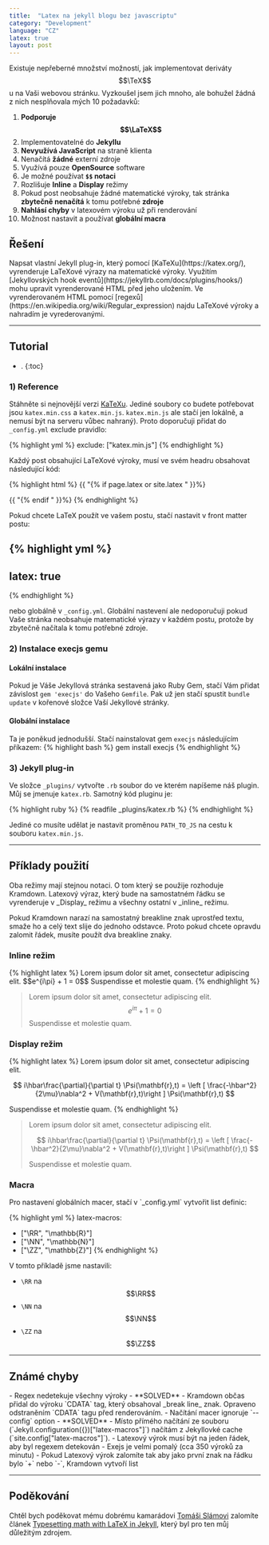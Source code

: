 ```yaml
---
title:  "Latex na jekyll blogu bez javascriptu"
category: "Development"
language: "CZ"
latex: true
layout: post
---
```


Existuje nepřeberné množství možností, jak implementovat deriváty $$\TeX$$u na Vaši webovou stránku. Vyzkoušel jsem jich mnoho, ale bohužel žádná z nich nesplňovala mých 10 požadavků:

1. __Podporuje $$\LaTeX$$__
2. Implementovatelné do __Jekyllu__
3. __Nevyužívá JavaScript__ na straně klienta
4. Nenačítá __žádné__ externí zdroje
5. Využívá pouze __OpenSource__ software
6. Je možné používat __`$$` notaci__
7. Rozlišuje __Inline__ a __Display__ režimy
8. Pokud post neobsahuje žádné matematické výroky, tak stránka __zbytečně nenačítá__ k tomu potřebné __zdroje__
9. __Nahlásí chyby__ v latexovém výroku už při renderování
10. Možnost nastavit a používat __globální macra__

<h2 class="no_toc">Řešení</h2>
Napsat vlastní Jekyll plug-in, který pomocí [KaTeXu](https://katex.org/), vyrenderuje LaTeXové výrazy na matematické výroky. Využitím [Jekyllovských hook eventů](https://jekyllrb.com/docs/plugins/hooks/) mohu upravit vyrenderované HTML před jeho uložením. Ve vyrenderovaném HTML pomocí [regexů](https://en.wikipedia.org/wiki/Regular_expression) najdu LaTeXové výroky a nahradím je vyrederovanými.

---

<h2 class="no_toc">Tutorial</h2>

- .
{:toc}


### 1) Reference
Stáhněte si nejnovější verzi [KaTeXu](https://katex.org/). Jediné soubory co budete potřebovat jsou `katex.min.css` a `katex.min.js`. `katex.min.js` ale stačí jen lokálně, a nemusí být na serveru vůbec nahraný). Proto doporučuji přidat do `_config.yml` exclude pravidlo:

{% highlight yml %}
exclude: ["katex.min.js"]
{% endhighlight %}

Každý post obsahující LaTeXové výroky, musí ve svém headru obsahovat následující kód:

{% highlight html %}
{{ "{% if page.latex or site.latex " }}%}
  <link rel="stylesheet" href="{{ '/assets/katex/katex.min.css' | relative_url }}">
{{ "{% endif " }}%}
{% endhighlight %}

Pokud chcete LaTeX použít ve vašem postu, stačí nastavit v front matter postu: 

{% highlight yml %}
---
latex: true
---
{% endhighlight %}

nebo globálně v `_config.yml`. Globální nastevení ale nedoporučuji pokud Vaše stránka neobsahuje matematické výrazy v každém postu, protože by zbytečně načítala k tomu potřebné zdroje.

### 2) Instalace execjs gemu

#### Lokální instalace
Pokud je Váše Jekyllová stránka sestavená jako Ruby Gem, stačí Vám přidat závislost `gem 'execjs'` do Vašeho `Gemfile`. Pak už jen stačí spustit `bundle update` v kořenové složce Vaší Jekyllové stránky.

#### Globální instalace
Ta je poněkud jednodušší. Stačí nainstalovat gem `execjs` následujícím příkazem:
{% highlight bash %}
gem install execjs
{% endhighlight %}

### 3) Jekyll plug-in

Ve složce `_plugins/` vytvořte `.rb` soubor do ve kterém napíšeme náš plugin. Můj se jmenuje `katex.rb`. Samotný kód pluginu je:

{% highlight ruby %}
{% readfile _plugins/katex.rb %}
{% endhighlight %}

Jediné co musíte udělat je nastavit proměnou `PATH_TO_JS` na cestu k souboru `katex.min.js`.

---

<h2 class="no_toc">Příklady použití</h2>
Oba režimy mají stejnou notaci. O tom který se použije rozhoduje Kramdown. Latexový výraz, který bude na samostatném řádku se vyrenderuje v _Display_ režimu a všechny ostatní v _inline_ režimu.

Pokud Kramdown narazí na samostatný breakline znak uprostřed textu, smaže ho a celý text slije do jednoho odstavce. Proto pokud chcete opravdu zalomit řádek, musíte použít dva breakline znaky. 

<h3 class="no_toc">Inline režim</h3>
{% highlight latex %}
Lorem ipsum dolor sit amet, consectetur adipiscing elit. $$e^{i\pi} + 1 = 0$$ Suspendisse et molestie quam.
{% endhighlight %}

> Lorem ipsum dolor sit amet, consectetur adipiscing elit. $$e^{i\pi} + 1 = 0$$ Suspendisse et molestie quam.

<h3 class="no_toc">Display režim</h3>
{% highlight latex %}
Lorem ipsum dolor sit amet, consectetur adipiscing elit.

$$
i\hbar\frac{\partial}{\partial t} \Psi(\mathbf{r},t) = \left [ \frac{-\hbar^2}{2\mu}\nabla^2 + V(\mathbf{r},t)\right ] \Psi(\mathbf{r},t)
$$

Suspendisse et molestie quam.
{% endhighlight %}

>Lorem ipsum dolor sit amet, consectetur adipiscing elit.
>
> $$ 
> i\hbar\frac{\partial}{\partial t} \Psi(\mathbf{r},t) = \left [ \frac{-\hbar^2}{2\mu}\nabla^2 + V(\mathbf{r},t)\right ] \Psi(\mathbf{r},t) 
> $$
>
> Suspendisse et molestie quam.

<h3 class="no_toc">Macra</h3>
Pro nastavení globálních macer, stačí v `_config.yml` vytvořit list definic:

{% highlight yml %}
latex-macros:
  - ["\\RR", "\\mathbb{R}"]
  - ["\\NN", "\\mathbb{N}"]
  - ["\\ZZ", "\\mathbb{Z}"]
{% endhighlight %}

V tomto příkladě jsme nastavili:

-  `\RR` na $$\RR$$
-  `\NN` na $$\NN$$
-  `\ZZ` na $$\ZZ$$

---

<h2 class="no_toc">Známé chyby</h2>
- Regex nedetekuje všechny výroky - **SOLVED** - Kramdown občas přidal do výroku `CDATA` tag, který obsahoval _break line_ znak. Opraveno odstraněním `CDATA` tagu před renderováním.
- Načítání macer ignoruje `--config` option - **SOLVED** - Místo přímého načítání ze souboru (`Jekyll.configuration({})["latex-macros"]`) načítám z Jekyllovké cache (`site.config["latex-macros"]`).
- Latexový výrok musí být na jeden řádek, aby byl regexem detekován
- Exejs je velmi pomalý (cca 350 výroků za minutu)
- Pokud Latexový výrok zalomíte tak aby jako první znak na řádku bylo `+` nebo `-`, Kramdown vytvoří list

---

<h2 class="no_toc">Poděkování</h2>

Chtěl bych poděkovat mému dobrému kamarádovi [Tomáši Slámovi](https://slama.dev/) zalomíte článek [Typesetting math with LaTeX in Jekyll](https://slama.dev/typesetting-math-with-latex-in-jekyll/), který byl pro ten můj důležitým zdrojem.

